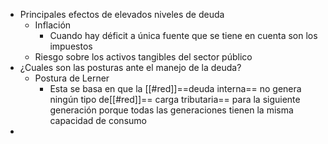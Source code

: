 - Principales efectos de elevados niveles de deuda
	- Inflación
		- Cuando hay déficit a única fuente que se tiene en cuenta son los impuestos
	- Riesgo sobre los activos tangibles del sector público
- ¿Cuales son las posturas ante el manejo de la deuda?
	- Postura de Lerner
		- Esta  se basa en que la [[#red]]==deuda interna== no genera ningún tipo de[[#red]]== carga  tributaria== para la siguiente generación porque todas las generaciones tienen la misma capacidad de consumo
-